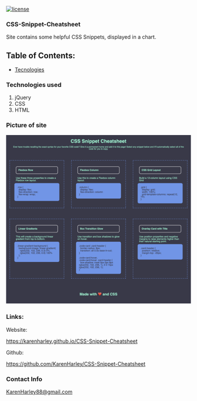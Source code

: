[![license](https://img.shields.io/github/license/DAVFoundation/captain-n3m0.svg?style=flat-square)](https://github.com/DAVFoundation/captain-n3m0/blob/master/LICENSE)
### CSS-Snippet-Cheatsheet

Site contains some helpful CSS Snippets, displayed in a chart. 

## Table of Contents:

- [Tecnologies](#tecnologies-used)


### Technologies used

1. jQuery
2. CSS
3. HTML

### Picture of site

![Webiste pic](./pic/pic.png)

### Links:

Website:

https://karenharley.github.io/CSS-Snippet-Cheatsheet

Github:

https://github.com/KarenHarley/CSS-Snippet-Cheatsheet

### Contact Info 

KarenHarley88@gmail.com

